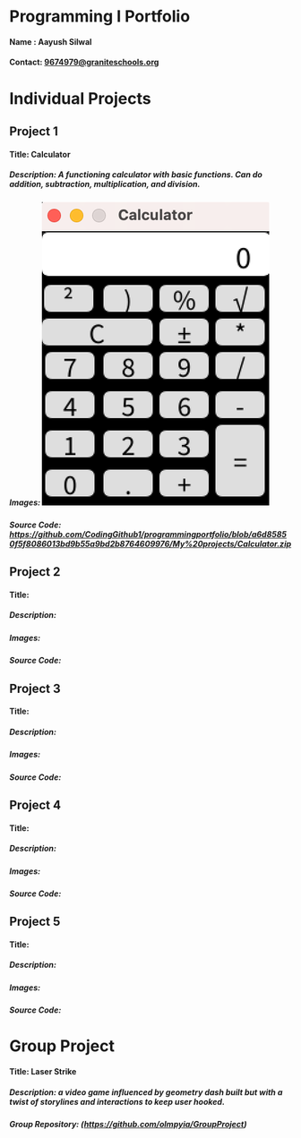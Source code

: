 # Programming I Portfolio     
#### Name : Aayush Silwal           
#### Contact: 9674979@graniteschools.org

# Individual Projects

## Project 1
#### Title: Calculator
##### Description: A functioning calculator with basic functions. Can do addition, subtraction, multiplication, and division.
##### Images: ![alt text](https://github.com/CodingGithub1/programmingportfolio/blob/main/images/calculator.png)
##### Source Code: https://github.com/CodingGithub1/programmingportfolio/blob/a6d85850f5f8086013bd9b55a9bd2b8764609976/My%20projects/Calculator.zip


## Project 2
#### Title: 
##### Description:
##### Images:
##### Source Code:

## Project 3
#### Title:
##### Description:
##### Images:
##### Source Code:

## Project 4
#### Title:
##### Description:
##### Images:
##### Source Code:

## Project 5
#### Title:
##### Description:
##### Images:
##### Source Code:



# Group Project
#### Title: Laser Strike
##### Description: a video game influenced by geometry dash built but with a twist of storylines and interactions to keep user hooked. 
##### Group Repository: (https://github.com/olmpyia/GroupProject)

